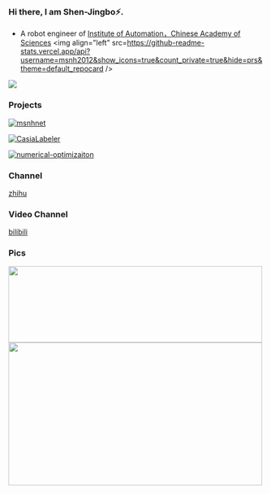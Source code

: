 ### Hi there, I am Shen-Jingbo⚡.

- A robot engineer of [Institute of Automation，Chinese Academy of Sciences](http://www.ia.cas.cn/)
  <a>
  <img align="left" src=https://github-readme-stats.vercel.app/api?username=msnh2012&show_icons=true&count_private=true&hide=prs&theme=default_repocard />
  <a/>

<a>
<img align="mid" src="https://github-readme-stats.vercel.app/api/top-langs/?username=msnh2012&hide=html" />
<a/>


### Projects

[![msnhnet](https://github-readme-stats.vercel.app/api/pin?username=msnh2012&repo=Msnhnet&theme=default_repocard)](https://github.com/msnh2012/Msnhnet)

[![CasiaLabeler](https://github-readme-stats.vercel.app/api/pin?username=msnh2012&repo=CasiaLabeler&theme=default_repocard)](https://github.com/msnh2012/CasiaLabeler)

[![numerical-optimizaiton](https://github-readme-stats.vercel.app/api/pin?username=msnh2012&repo=numerical-optimizaiton&theme=default_repocard)](https://github.com/msnh2012/numerical-optimizaiton)

### Channel

[zhihu]([https://www.zhihu.com/people/mu-shi-ning-hun-59](https://www.zhihu.com/people/black-63-82))

### Video Channel

[bilibili]([https://space.bilibili.com/5698637/channel/detail?cid=184438&ctype=0](https://space.bilibili.com/645716260?spm_id_from=333.1007.0.0))

### Pics

<img src="https://github.com/msnh2012/Msnhnet/blob/master/readme_imgs/banner.jpg" width = "500" height = "150" div align=left /> 
<br/>
<img src="https://github.com/msnh2012/CasiaLabeler/blob/master/img/rect_with_angle.png"  width = "500" height = "281" div align=left>

<!--
**HuNanKongming/HuNanKongming** is a ✨ _special_ ✨ repository because its `README.md` (this file) appears on your GitHub profile.

Here are some ideas to get you started:

- 🔭 I’m currently working on ...
- 🌱 I’m currently learning ...
- 👯 I’m looking to collaborate on ...
- 🤔 I’m looking for help with ...
- 💬 Ask me about ...
- 📫 How to reach me: ...
- 😄 Pronouns: ...
- ⚡ Fun fact: ...
-->
